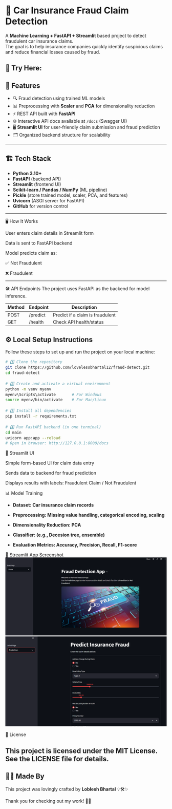 # 🚗 Car Insurance Fraud Claim Detection

A **Machine Learning + FastAPI + Streamlit** based project to detect fraudulent car insurance claims.  
The goal is to help insurance companies quickly identify suspicious claims and reduce financial losses caused by fraud.  

🔗 Try Here: 
---

## 📌 Features
- 🔍 Fraud detection using trained ML models  
- 📊 Preprocessing with **Scaler** and **PCA** for dimensionality reduction  
- ⚡ REST API built with **FastAPI**  
- 🌐 Interactive API docs available at `/docs` (Swagger UI)  
- 🖥️ **Streamlit UI** for user-friendly claim submission and fraud prediction  
- 🗂 Organized backend structure for scalability  

---

## 🏗️ Tech Stack
- **Python 3.10+**  
- **FastAPI** (backend API)  
- **Streamlit** (frontend UI)  
- **Scikit-learn / Pandas / NumPy** (ML pipeline)  
- **Pickle** (store trained model, scaler, PCA, and features)  
- **Uvicorn** (ASGI server for FastAPI)  
- **GitHub** for version control  

---
🖥️ How It Works

User enters claim details in Streamlit form

Data is sent to FastAPI backend

Model predicts claim as:

✅ Not Fraudulent

❌ Fraudulent

---
🛠️ API Endpoints
The project uses FastAPI as the backend for model inference.

| Method | Endpoint  | Description                      |
|--------|-----------|----------------------------------|
| POST   | /predict  | Predict if a claim is fraudulent |
| GET    | /health   | Check API health/status           |


## ⚙️ Local Setup Instructions

Follow these steps to set up and run the project on your local machine:

```bash
# 1️⃣ Clone the repository
git clone https://github.com/lovelessbhartal12/fraud-detect.git
cd fraud-detect

# 2️⃣ Create and activate a virtual environment
python -m venv myenv
myenv\Scripts\activate       # For Windows
source myenv/bin/activate    # For Mac/Linux

# 3️⃣ Install all dependencies
pip install -r requirements.txt

# 4️⃣ Run FastAPI backend (in one terminal)
cd main
uvicorn app:app --reload
# Open in browser: http://127.0.0.1:8000/docs
```
🎨 Streamlit UI

Simple form-based UI for claim data entry

Sends data to backend for fraud prediction

Displays results with labels: Fraudulent Claim / Not Fraudulent

📊 Model Training

 - **Dataset: Car insurance claim records**  

 - **Preprocessing: Missing value handling, categorical encoding, scaling** 

 - **Dimensionality Reduction: PCA**  

- **Classifier: (e.g., Decesion tree, ensemble)**

 - **Evaluation Metrics: Accuracy, Precision, Recall, F1-score**
   
📸 Streamlit App Screenshot
 ![Streamlit App Screenshot](image/frauddeeee.PNG)
 ![Streamlit App Screenshot](image/predict.PNG)

📄 License

This project is licensed under the MIT License. See the LICENSE file for details.
---

## 👨‍💻 Made By

This project was lovingly crafted by **Loblesh Bhartal** 💡🛠️✨  

Thank you for checking out my work! 🚀🔥
